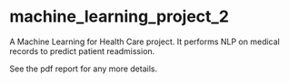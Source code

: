 # machine_learning_project_2
A Machine Learning for Health Care project. It performs NLP on medical records to predict patient readmission.

See the pdf report for any more details.
